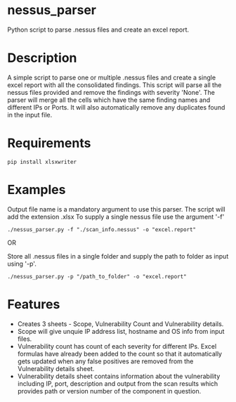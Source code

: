 # nessus_parser
Python script to parse .nessus files and create an excel report. 

# Description
A simple script to parse one or multiple .nessus files and create a single excel report with all the consolidated findings. This script will parse all the nessus files provided and remove the findings with severity 'None'. 
The parser will merge all the cells which have the same finding names and different IPs or Ports. It will also automatically remove any duplicates found in the input file. 

# Requirements
`pip install xlsxwriter`

# Examples

Output file name is a mandatory argument to use this parser. The script will add the extension .xlsx
To supply a single nessus file use the argument '-f'

`./nessus_parser.py -f "./scan_info.nessus" -o "excel.report"`

OR

Store all .nessus files in a single folder and supply the path to folder as input using '-p'.

`./nessus_parser.py -p "/path_to_folder" -o "excel.report"`

# Features

+ Creates 3 sheets - Scope, Vulnerability Count and Vulnerability details.
+ Scope will give unquie IP address list, hostname and OS info from input files. 
+ Vulnerability count has count of each severity for different IPs. Excel formulas have already been added to the count so that it automatically gets updated when any false positives are removed from the Vulnerability details sheet. 
+ Vulnerability details sheet contains information about the vulnerability including IP, port, description and output from the scan results which provides path or version number of the component in question. 
